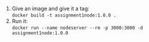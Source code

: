 1. Give an image and give it a tag:  
`docker build -t assignment1node:1.0.0 .`
2. Run it:  
`docker run --name nodeserver --rm -p 3000:3000 -d assignment1node:1.0.0`